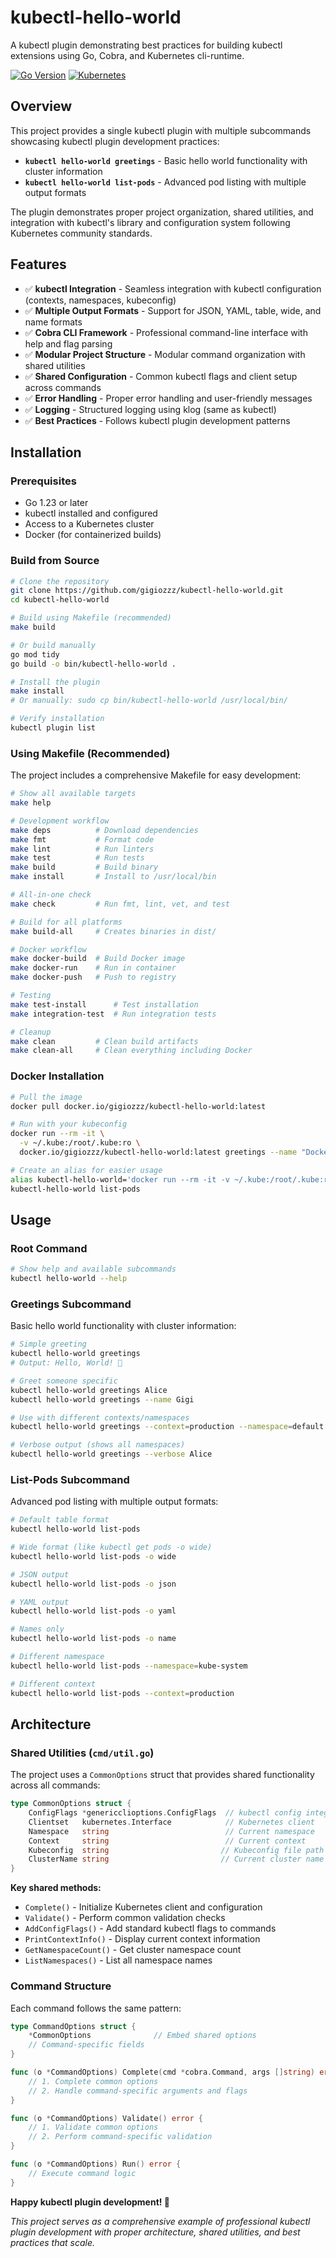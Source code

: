 # kubectl-hello-world

A kubectl plugin demonstrating best practices for building kubectl extensions using Go, Cobra, and Kubernetes cli-runtime.

[![Go Version](https://img.shields.io/badge/go-1.23+-blue.svg)](https://golang.org)
[![Kubernetes](https://img.shields.io/badge/kubernetes-1.28+-blue.svg)](https://kubernetes.io)

## Overview

This project provides a single kubectl plugin with multiple subcommands showcasing kubectl plugin development practices:

- **`kubectl hello-world greetings`** - Basic hello world functionality with cluster information
- **`kubectl hello-world list-pods`** - Advanced pod listing with multiple output formats

The plugin demonstrates proper project organization, shared utilities, and integration with kubectl's library and configuration system following Kubernetes community standards.

## Features

- ✅ **kubectl Integration** - Seamless integration with kubectl configuration (contexts, namespaces, kubeconfig)
- ✅ **Multiple Output Formats** - Support for JSON, YAML, table, wide, and name formats
- ✅ **Cobra CLI Framework** - Professional command-line interface with help and flag parsing
- ✅ **Modular Project Structure** - Modular command organization with shared utilities
- ✅ **Shared Configuration** - Common kubectl flags and client setup across commands
- ✅ **Error Handling** - Proper error handling and user-friendly messages
- ✅ **Logging** - Structured logging using klog (same as kubectl)
- ✅ **Best Practices** - Follows kubectl plugin development patterns

## Installation

### Prerequisites

- Go 1.23 or later
- kubectl installed and configured
- Access to a Kubernetes cluster
- Docker (for containerized builds)

### Build from Source

```bash
# Clone the repository
git clone https://github.com/gigiozzz/kubectl-hello-world.git
cd kubectl-hello-world

# Build using Makefile (recommended)
make build

# Or build manually
go mod tidy
go build -o bin/kubectl-hello-world .

# Install the plugin
make install
# Or manually: sudo cp bin/kubectl-hello-world /usr/local/bin/

# Verify installation
kubectl plugin list
```

### Using Makefile (Recommended)

The project includes a comprehensive Makefile for easy development:

```bash
# Show all available targets
make help

# Development workflow
make deps          # Download dependencies
make fmt           # Format code
make lint          # Run linters
make test          # Run tests
make build         # Build binary
make install       # Install to /usr/local/bin

# All-in-one check
make check         # Run fmt, lint, vet, and test

# Build for all platforms
make build-all     # Creates binaries in dist/

# Docker workflow
make docker-build  # Build Docker image
make docker-run    # Run in container
make docker-push   # Push to registry

# Testing
make test-install      # Test installation
make integration-test  # Run integration tests

# Cleanup
make clean         # Clean build artifacts
make clean-all     # Clean everything including Docker
```

### Docker Installation

```bash
# Pull the image
docker pull docker.io/gigiozzz/kubectl-hello-world:latest

# Run with your kubeconfig
docker run --rm -it \
  -v ~/.kube:/root/.kube:ro \
  docker.io/gigiozzz/kubectl-hello-world:latest greetings --name "Docker User"

# Create an alias for easier usage
alias kubectl-hello-world='docker run --rm -it -v ~/.kube:/root/.kube:ro docker.io/gigiozzz/kubectl-hello-world:latest'
kubectl-hello-world list-pods
```

## Usage

### Root Command

```bash
# Show help and available subcommands
kubectl hello-world --help
```

### Greetings Subcommand

Basic hello world functionality with cluster information:

```bash
# Simple greeting
kubectl hello-world greetings
# Output: Hello, World! 👋

# Greet someone specific
kubectl hello-world greetings Alice
kubectl hello-world greetings --name Gigi

# Use with different contexts/namespaces
kubectl hello-world greetings --context=production --namespace=default Bob

# Verbose output (shows all namespaces)
kubectl hello-world greetings --verbose Alice
```

### List-Pods Subcommand

Advanced pod listing with multiple output formats:

```bash
# Default table format
kubectl hello-world list-pods

# Wide format (like kubectl get pods -o wide)
kubectl hello-world list-pods -o wide

# JSON output
kubectl hello-world list-pods -o json

# YAML output
kubectl hello-world list-pods -o yaml

# Names only
kubectl hello-world list-pods -o name

# Different namespace
kubectl hello-world list-pods --namespace=kube-system

# Different context
kubectl hello-world list-pods --context=production
```

## Architecture

### Shared Utilities (`cmd/util.go`)

The project uses a `CommonOptions` struct that provides shared functionality across all commands:

```go
type CommonOptions struct {
    ConfigFlags *genericclioptions.ConfigFlags  // kubectl config integration
    Clientset   kubernetes.Interface            // Kubernetes client
    Namespace   string                          // Current namespace
    Context     string                          // Current context
    Kubeconfig  string                         // Kubeconfig file path
    ClusterName string                         // Current cluster name
}
```

**Key shared methods:**
- `Complete()` - Initialize Kubernetes client and configuration
- `Validate()` - Perform common validation checks
- `AddConfigFlags()` - Add standard kubectl flags to commands
- `PrintContextInfo()` - Display current context information
- `GetNamespaceCount()` - Get cluster namespace count
- `ListNamespaces()` - List all namespace names

### Command Structure

Each command follows the same pattern:

```go
type CommandOptions struct {
    *CommonOptions              // Embed shared options
    // Command-specific fields
}

func (o *CommandOptions) Complete(cmd *cobra.Command, args []string) error {
    // 1. Complete common options
    // 2. Handle command-specific arguments and flags
}

func (o *CommandOptions) Validate() error {
    // 1. Validate common options
    // 2. Perform command-specific validation
}

func (o *CommandOptions) Run() error {
    // Execute command logic
}
```


**Happy kubectl plugin development! 🚀**

*This project serves as a comprehensive example of professional kubectl plugin development with proper architecture, shared utilities, and best practices that scale.*